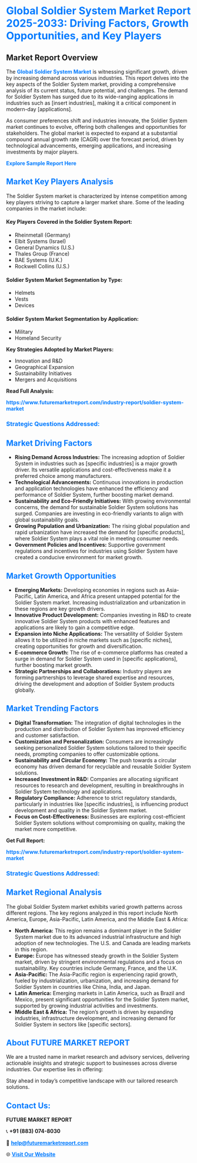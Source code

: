 <h1 style="color: #007BFF;">Global Soldier System Market Report 2025-2033: Driving Factors, Growth Opportunities, and Key Players</h1>

<section id="overview">
<h2>Market Report Overview</h2>
<p>The <a href="https://www.futuremarketreport.com/industry-report/soldier-system-market" style="color: #007BFF; text-decoration: none;"><strong>Global Soldier System Market</strong></a> is witnessing significant growth, driven by increasing demand across various industries. This report delves into the key aspects of the Soldier System market, providing a comprehensive analysis of its current status, future potential, and challenges. The demand for Soldier System has surged due to its wide-ranging applications in industries such as [insert industries], making it a critical component in modern-day [applications].</p>
<p>As consumer preferences shift and industries innovate, the Soldier System market continues to evolve, offering both challenges and opportunities for stakeholders. The global market is expected to expand at a substantial compound annual growth rate (CAGR) over the forecast period, driven by technological advancements, emerging applications, and increasing investments by major players.</p>
</section>

<section id="overview">
<p><a href="https://www.futuremarketreport.com/request-sample/reportId=90695" style="color: #007BFF; text-decoration: none;"><strong>Explore Sample Report Here</strong></a></p>
</section>

<section id="key-players">
<h2 style="color: #007BFF;">Market Key Players Analysis</h2>
<p>The Soldier System market is characterized by intense competition among key players striving to capture a larger market share. Some of the leading companies in the market include:</p>
<h4>Key Players Covered in the Soldier System Report:</h4>
<ul><li>Rheinmetall (Germany)</li><li>Elbit Systems (Israel)</li><li>General Dynamics (U.S.)</li><li>Thales Group (France)</li><li>BAE Systems (U.K.)</li><li>Rockwell Collins (U.S.)</li></ul>
<h4>Soldier System Market Segmentation by Type:</h4>
<ul><li>Helmets</li><li>Vests</li><li>Devices</li></ul>

<h4>Soldier System Market Segmentation by Application:</h4>
<ul><li>Military</li><li>Homeland Security</li></ul>
<p><strong>Key Strategies Adopted by Market Players:</strong></p>
<ul>
<li>Innovation and R&D</li>
<li>Geographical Expansion</li>
<li>Sustainability Initiatives</li>
<li>Mergers and Acquisitions</li>
</ul>
</section>

<section>
<p><strong>Read Full Analysis: </strong></p><a href="https://www.futuremarketreport.com/industry-report/soldier-system-market" style="color: #007BFF; text-decoration: none;"><strong>https://www.futuremarketreport.com/industry-report/soldier-system-market</strong></a>
<h3 style="color: #007BFF;">Strategic Questions Addressed:</h3>
</section>

<section id="driving-factors">
<h2 style="color: #007BFF;">Market Driving Factors</h2>
<ul>
<li><strong>Rising Demand Across Industries:</strong> The increasing adoption of Soldier System in industries such as [specific industries] is a major growth driver. Its versatile applications and cost-effectiveness make it a preferred choice among manufacturers.</li>
<li><strong>Technological Advancements:</strong> Continuous innovations in production and application technologies have enhanced the efficiency and performance of Soldier System, further boosting market demand.</li>
<li><strong>Sustainability and Eco-Friendly Initiatives:</strong> With growing environmental concerns, the demand for sustainable Soldier System solutions has surged. Companies are investing in eco-friendly variants to align with global sustainability goals.</li>
<li><strong>Growing Population and Urbanization:</strong> The rising global population and rapid urbanization have increased the demand for [specific products], where Soldier System plays a vital role in meeting consumer needs.</li>
<li><strong>Government Policies and Incentives:</strong> Supportive government regulations and incentives for industries using Soldier System have created a conducive environment for market growth.</li>
</ul>
</section>

<section id="growth-opportunities">
<h2 style="color: #007BFF;">Market Growth Opportunities</h2>
<ul>
<li><strong>Emerging Markets:</strong> Developing economies in regions such as Asia-Pacific, Latin America, and Africa present untapped potential for the Soldier System market. Increasing industrialization and urbanization in these regions are key growth drivers.</li>
<li><strong>Innovative Product Development:</strong> Companies investing in R&D to create innovative Soldier System products with enhanced features and applications are likely to gain a competitive edge.</li>
<li><strong>Expansion into Niche Applications:</strong> The versatility of Soldier System allows it to be utilized in niche markets such as [specific niches], creating opportunities for growth and diversification.</li>
<li><strong>E-commerce Growth:</strong> The rise of e-commerce platforms has created a surge in demand for Soldier System used in [specific applications], further boosting market growth.</li>
<li><strong>Strategic Partnerships and Collaborations:</strong> Industry players are forming partnerships to leverage shared expertise and resources, driving the development and adoption of Soldier System products globally.</li>
</ul>
</section>

<section id="trending-factors">
<h2 style="color: #007BFF;">Market Trending Factors</h2>
<ul>
<li><strong>Digital Transformation:</strong> The integration of digital technologies in the production and distribution of Soldier System has improved efficiency and customer satisfaction.</li>
<li><strong>Customization and Personalization:</strong> Consumers are increasingly seeking personalized Soldier System solutions tailored to their specific needs, prompting companies to offer customizable options.</li>
<li><strong>Sustainability and Circular Economy:</strong> The push towards a circular economy has driven demand for recyclable and reusable Soldier System solutions.</li>
<li><strong>Increased Investment in R&D:</strong> Companies are allocating significant resources to research and development, resulting in breakthroughs in Soldier System technology and applications.</li>
<li><strong>Regulatory Compliance:</strong> Adherence to strict regulatory standards, particularly in industries like [specific industries], is influencing product development and quality in the Soldier System market.</li>
<li><strong>Focus on Cost-Effectiveness:</strong> Businesses are exploring cost-efficient Soldier System solutions without compromising on quality, making the market more competitive.</li>
</ul>
</section>

<section>
<p><strong>Get Full Report: </strong></p><a href="https://www.futuremarketreport.com/industry-report/soldier-system-market" style="color: #007BFF; text-decoration: none;"><strong>https://www.futuremarketreport.com/industry-report/soldier-system-market</strong></a>
<h3 style="color: #007BFF;">Strategic Questions Addressed:</h3>
</section>


<section id="regional-analysis">
<h2 style="color: #007BFF;">Market Regional Analysis</h2>
<p>The global Soldier System market exhibits varied growth patterns across different regions. The key regions analyzed in this report include North America, Europe, Asia-Pacific, Latin America, and the Middle East & Africa:</p>
<ul>
<li><strong>North America:</strong> This region remains a dominant player in the Soldier System market due to its advanced industrial infrastructure and high adoption of new technologies. The U.S. and Canada are leading markets in this region.</li>
<li><strong>Europe:</strong> Europe has witnessed steady growth in the Soldier System market, driven by stringent environmental regulations and a focus on sustainability. Key countries include Germany, France, and the U.K.</li>
<li><strong>Asia-Pacific:</strong> The Asia-Pacific region is experiencing rapid growth, fueled by industrialization, urbanization, and increasing demand for Soldier System in countries like China, India, and Japan.</li>
<li><strong>Latin America:</strong> Emerging markets in Latin America, such as Brazil and Mexico, present significant opportunities for the Soldier System market, supported by growing industrial activities and investments.</li>
<li><strong>Middle East & Africa:</strong> The region’s growth is driven by expanding industries, infrastructure development, and increasing demand for Soldier System in sectors like [specific sectors].</li>
</ul>
</section>

<footer>
<h2 style="color: #007BFF;">About FUTURE MARKET REPORT</h2>
<p>We are a trusted name in market research and advisory services, delivering actionable insights and strategic support to businesses across diverse industries. Our expertise lies in offering:</p>

<p>Stay ahead in today’s competitive landscape with our tailored research solutions.</p>

<h2 style="color: #007BFF;">Contact Us:</h2>
<p><strong>FUTURE MARKET REPORT</strong></p>
<p>📞 <strong>+91 (883) 074-8030</strong></p>
<p>📧 <strong><a href="mailto:help@futuremarketreport.com" style="color: #007BFF;">help@futuremarketreport.com</a></strong></p>
<p>🌐 <strong><a href="https://www.futuremarketreport.com/" style="color: #007BFF;">Visit Our Website</a></strong></p>
</footer>
